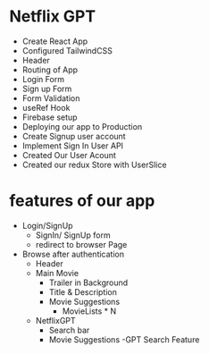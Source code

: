 # Netflix GPT
- Create React App
- Configured TailwindCSS
- Header
- Routing of App
- Login Form
- Sign up Form
- Form Validation
- useRef Hook
- Firebase setup
- Deploying our app to Production
- Create Signup user account
- Implement Sign In User API
- Created Our User Acount 
- Created our redux Store with UserSlice

# features of our app
- Login/SignUp 
    - SignIn/ SignUp form
    - redirect to browser Page
- Browse after authentication
    - Header
    - Main Movie
        - Trailer in Background
        - Title & Description
        - Movie Suggestions
            - MovieLists * N
    - NetflixGPT
        - Search bar
        - Movie Suggestions
        -GPT Search Feature
        



